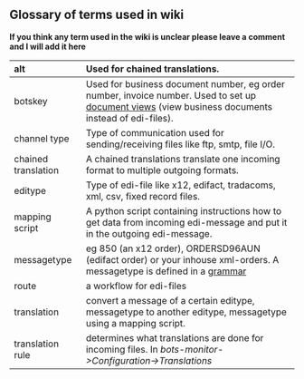 ## Glossary of terms used in wiki ##

**If you think any term used in the wiki is unclear please leave a comment and I will add it here**

|alt|Used for chained translations.|
|:--|:-----------------------------|
|botskey|Used for business document number, eg order number, invoice number. Used to set up [document views](ConfigurationBotskey.md) (view business documents instead of edi-files).|
|channel type|Type of communication used for sending/receiving files like ftp, smtp, file I/O.|
|chained translation|A chained translations translate one incoming format to multiple outgoing formats.|
|editype|Type of edi-file like x12, edifact, tradacoms, xml, csv, fixed record files.|
|mapping script|A python script containing instructions how to get data from incoming edi-message and put it in the outgoing edi-message.|
|messagetype|eg 850 (an x12 order), ORDERSD96AUN (edifact order) or your inhouse xml-orders. A messagetype is defined in a [grammar](GrammarsIntroduction.md)|
|route|a workflow for edi-files |
|translation|convert a message of a certain editype, messagetype to another editype, messagetype using a mapping script.|
|translation rule|determines what translations are done for incoming files. In _bots-monitor->Configuration->Translations_|